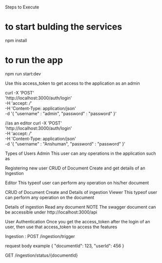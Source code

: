 Steps to Execute
  # to start bulding the services

npm install

  # to run the app
npm run start:dev

Use this access_token to get access to the application as an admin

curl -X 'POST' \
  'http://localhost:3000/auth/login' \
  -H 'accept: */*' \
  -H 'Content-Type: application/json' \
  -d '{ 
  "username" : "admin", "password" : "password"
}'

//as an editor
curl -X 'POST' \
  'http://localhost:3000/auth/login' \
  -H 'accept: */*' \
  -H 'Content-Type: application/json' \
  -d '{ 
  "username" : "Anshuman", "password" : "password"
}'


Types of Users
Admin
This user can any operations in the application such as

Registering new user
CRUD of Document
Create and get details of an Ingestion


Editor
This typeof user can perform any operation on his/her document

CRUD of Document
Create and Details of ingestion
Viewer
This typeof user can perform any operation on the document

Details of ingestion
Read any document
NOTE
The swagger document can be accessible under http://localhost:3000/api

User Authentication
Once you get the access_token after the login of an user, then use that access_token to access the features


Ingestion : 
POST /ingestion/trigger

request body example
{
  "documentId": 123,
  "userId": 456
}


GET /ingestion/status/{documentId}

